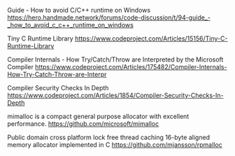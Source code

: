 Guide - How to avoid C/C++ runtime on Windows
https://hero.handmade.network/forums/code-discussion/t/94-guide_-_how_to_avoid_c_c++_runtime_on_windows

Tiny C Runtime Library
https://www.codeproject.com/Articles/15156/Tiny-C-Runtime-Library

Compiler Internals - How Try/Catch/Throw are Interpreted by the Microsoft Compiler
https://www.codeproject.com/Articles/175482/Compiler-Internals-How-Try-Catch-Throw-are-Interpr

Compiler Security Checks In Depth
https://www.codeproject.com/Articles/1854/Compiler-Security-Checks-In-Depth

mimalloc is a compact general purpose allocator with excellent performance.
https://github.com/microsoft/mimalloc

Public domain cross platform lock free thread caching 16-byte aligned memory allocator implemented in C
https://github.com/mjansson/rpmalloc